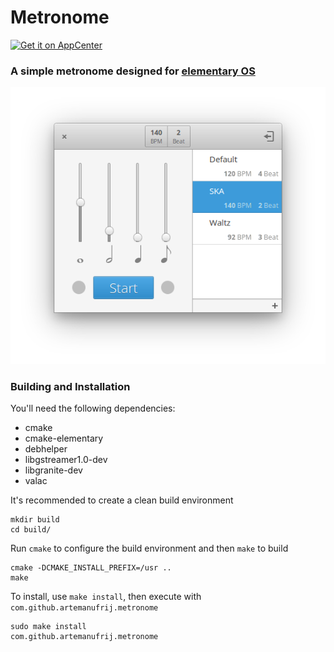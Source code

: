# Metronome

[![Get it on AppCenter](https://appcenter.elementary.io/badge.svg)](https://appcenter.elementary.io/com.github.artemanufrij.metronome)

### A simple metronome designed for [elementary OS](https://elementary.io)
![screenshot](Screenshot.png)

### Building and Installation

You'll need the following dependencies:
* cmake
* cmake-elementary
* debhelper
* libgstreamer1.0-dev
* libgranite-dev
* valac

It's recommended to create a clean build environment

    mkdir build
    cd build/
    
Run `cmake` to configure the build environment and then `make` to build

    cmake -DCMAKE_INSTALL_PREFIX=/usr ..
    make

To install, use `make install`, then execute with `com.github.artemanufrij.metronome`

    sudo make install
    com.github.artemanufrij.metronome
